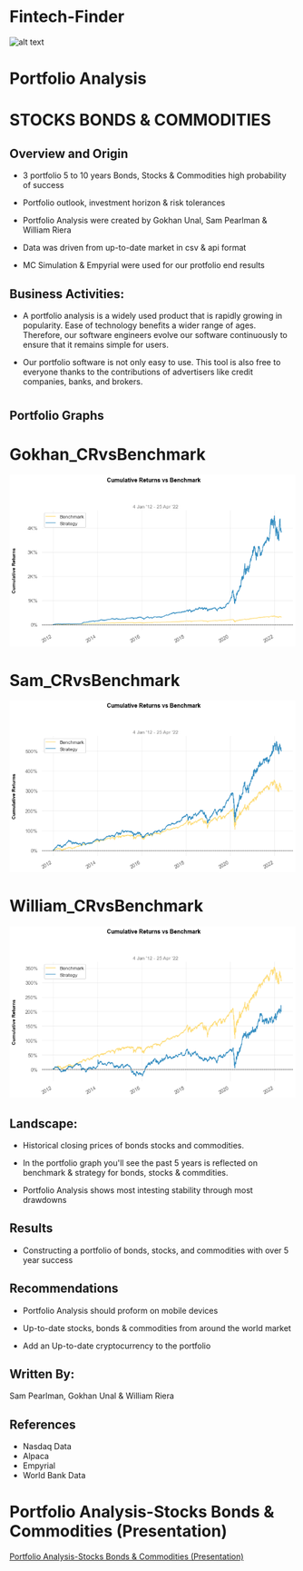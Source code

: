 # Fintech-Finder

![alt text](https://th.bing.com/th/id/R.57217bff893d6e5fcb9d6cb8f875cc3a?rik=lUXbMcdNeJj3pA&riu=http%3a%2f%2fwww.erpsoftwareblog.com%2fwp-content%2fuploads%2fERP-Implementation-Strategies-2.jpg&ehk=y%2b66QY2961HFUaIJUQDjnuGTPEs3fertIS03uB32fkY%3d&risl=&pid=ImgRaw&r=0 "Logo Title Text 1")


# Portfolio Analysis
# STOCKS BONDS & COMMODITIES

 
## Overview and Origin

* 3 portfolio 5 to 10 years Bonds, Stocks & Commodities high probability of success

* Portfolio outlook, investment horizon & risk tolerances

* Portfolio Analysis were created by Gokhan Unal, Sam Pearlman & William Riera 

* Data was driven from up-to-date market in csv & api format

* MC Simulation & Empyrial were used for our protfolio end results




## Business Activities:

* A portfolio analysis is a widely used product that is rapidly growing in popularity. Ease of technology benefits a wider range of ages. Therefore, our software engineers evolve our software continuously to ensure that it remains simple for users.

* Our portfolio software is not only easy to use. This tool is also free to everyone thanks to the contributions of advertisers like credit companies, banks, and brokers.

#
## Portfolio Graphs

# Gokhan_CRvsBenchmark
![alt text](https://raw.githubusercontent.com/spearl7076/FinTechProject1/main/Visual%20Outlook/Gokhan_CRvsBenchmark.png "Logo Title Text 1")

# Sam_CRvsBenchmark
![alt text](https://raw.githubusercontent.com/spearl7076/FinTechProject1/main/Visual%20Outlook/Sam_CRvsBenchmark.png "Logo Title Text 1")

# William_CRvsBenchmark
![alt text](https://raw.githubusercontent.com/spearl7076/FinTechProject1/main/Visual%20Outlook/Will_CRvsBenchmark.png "Logo Title Text 1")

## Landscape:

* Historical closing prices of bonds stocks and commodities.

* In the portfolio graph you'll see the past 5 years is reflected on benchmark & strategy for bonds, stocks & commdities. 

* Portfolio Analysis shows most intesting stability through most drawdowns


## Results

* Constructing a portfolio of bonds, stocks, and commodities with over 5 year success

## Recommendations

* Portfolio Analysis should proform on mobile devices

* Up-to-date stocks, bonds & commodities from around the world market

* Add an Up-to-date cryptocurrency to the portfolio

## Written By: 
Sam Pearlman, 
Gokhan Unal &
William Riera

## References

* Nasdaq Data
* Alpaca
* Empyrial
* World Bank Data
#
# Portfolio Analysis-Stocks Bonds & Commodities (Presentation)

[Portfolio Analysis-Stocks Bonds & Commodities (Presentation) ](https://docs.google.com/presentation/d/1KTzLzoeLY8m086UdWELh1IMcnppalvEsPlqn6cx0du4/edit#slide=id.g1229cc3112c_4_32)